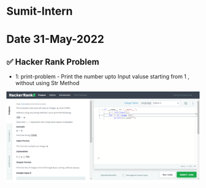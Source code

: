 # Sumit-Intern

# Date 31-May-2022


## ✅ Hacker Rank Problem
- 1: print-problem - Print the number upto Input valuse starting from 1 , without using Str Method

![Alt text](print-problem.png?raw="True")
